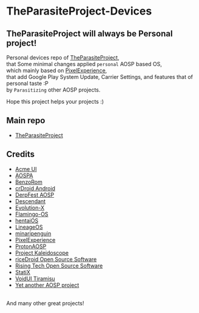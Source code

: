 # TheParasiteProject-Devices

## TheParasiteProject will always be Personal project!

Personal devices repo of [TheParasiteProject](https://github.com/TheParasiteProject), <br/>
that Some minimal changes applied ```personal``` AOSP based OS,<br/>
which mainly based on [PixelExperience](https://github.com/PixelExperience),</br>
that add Google Play System Update, Carrier Settings, and features that of personal taste :P<br/>
by ```Parasitizing``` other AOSP projects.

Hope this project helps your projects :)

## Main repo

- [TheParasiteProject](https://github.com/TheParasiteProject)

## Credits
- [Acme UI](https://github.com/AcmeUI)
- [AOSPA](https://github.com/AOSPA)
- [BenzoRom](https://github.com/BenzoRom)
- [crDroid Android](https://github.com/crdroidandroid)
- [DerpFest AOSP](https://github.com/DerpFest-AOSP)
- [Descendant](https://github.com/Descendant-XI)
- [Evolution-X](https://github.com/Evolution-X)
- [Flamingo-OS](https://github.com/Flamingo-OS)
- [hentaiOS](https://github.com/hentaiOS)
- [LineageOS](https://github.com/LineageOS)
- [minaripenguin](https://github.com/minaripenguin/android_frameworks_base)
- [PixelExperience](https://github.com/PixelExperience)
- [ProtonAOSP](https://github.com/protonAOSP)
- [Project Kaleidoscope](https://github.com/Project-Kaleidoscope)
- [riceDroid Open Source Software](https://github.com/ricedroidOSS)
- [Rising Tech Open Source Software](https://github.com/RisingTechOSS)
- [StatiX](https://github.com/StatiXOS)
- [VoidUI Tiramisu](https://github.com/VoidUI-Tiramisu)
- [Yet another AOSP project](https://github.com/yaap)

<br/>
And many other great projects!
